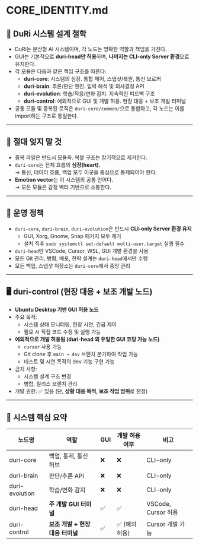 # CORE_IDENTITY.md

## 🧠 DuRi 시스템 설계 철학

- DuRi는 분산형 AI 시스템이며, 각 노드는 명확한 역할과 책임을 가진다.
- GUI는 기본적으로 **duri-head만 허용**하며, **나머지는 CLI-only Server 환경**으로 유지한다.
- 각 모듈은 다음과 같은 책임 구조를 따른다:
  - **duri-core**: 시스템의 심장. 통합 제어, 스냅샷/복원, 통신 브로커
  - **duri-brain**: 추론/판단 엔진. 입력 해석 및 의사결정 API
  - **duri-evolution**: 학습/적응/변화 감지. 지속적인 피드백 구조
  - **duri-control**: 예외적으로 GUI 및 개발 허용. 현장 대응 + 보조 개발 터미널
- 공통 모듈 및 중복된 로직은 `duri-core/common/`으로 통합하고, 각 노드는 이를 import하는 구조로 통일한다.

---

## 🛑 절대 잊지 말 것

- 중복 파일은 반드시 모듈화. 복붙 구조는 장기적으로 제거한다.
- `duri-core`는 전체 흐름의 **심장(heart)**.  
  → 통신, 데이터 흐름, 백업 모두 이곳을 중심으로 통제되어야 한다.
- **Emotion vector**는 이 시스템의 공통 언어다.  
  → 모든 모듈은 감정 벡터 기반으로 소통한다.

---

## 🔐 운영 정책

- `duri-core`, `duri-brain`, `duri-evolution`은 반드시 **CLI-only Server 환경 유지**
  - GUI, Xorg, Gnome, Snap 패키지 모두 제거
  - 설치 직후 `sudo systemctl set-default multi-user.target` 실행 필수
- `duri-head`만 VSCode, Cursor, WSL, GUI 개발 환경을 사용
- 모든 Git 관리, 병합, 배포, 전략 설계는 `duri-head`에서만 수행
- 모든 백업, 스냅샷 저장소는 `duri-core`에서 중앙 관리

---

## 🖥️ duri-control (현장 대응 + 보조 개발 노드)

- **Ubuntu Desktop 기반 GUI 허용 노드**
- 주요 목적:
  - 시스템 상태 모니터링, 현장 시연, 긴급 제어
  - 필요 시 직접 코드 수정 및 실행 가능
- **예외적으로 개발 허용됨 (duri-head 외 유일한 GUI 코딩 가능 노드)**
  - `cursor` 사용 가능
  - Git clone 후 `main → dev` 브랜치 분기하여 작업 가능
  - 테스트 및 시연 목적의 dev 기능 구현 가능
- 금지 사항:
  - 시스템 설계 구조 변경
  - 병합, 릴리스 브랜치 관리
- 개발 권한: ✅ 있음 (단, **상황 대응 목적, 보조 작업 범위**로 한정)

---

## 🧠 시스템 핵심 요약

| 노드명         | 역할                      | GUI | 개발 허용 여부 | 비고 |
|----------------|---------------------------|-----|----------------|------|
| duri-core      | 백업, 통제, 통신 허브          | ❌  | ❌              | CLI-only |
| duri-brain     | 판단/추론 API               | ❌  | ❌              | CLI-only |
| duri-evolution | 학습/변화 감지                | ❌  | ❌              | CLI-only |
| duri-head      | **주 개발 GUI 터미널**         | ✅  | ✅              | VSCode, Cursor 허용 |
| duri-control   | **보조 개발 + 현장 대응 터미널** | ✅  | ✅ (예외 허용)   | Cursor 개발 가능 | 